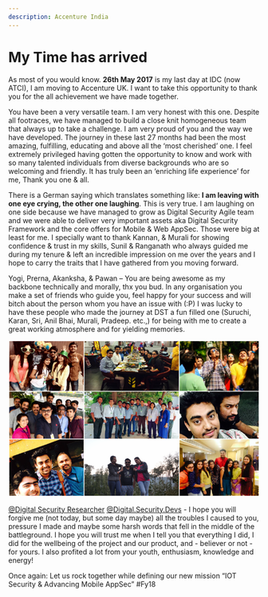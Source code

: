 ```yaml
---
description: Accenture India
---
```


# My Time has arrived

As most of you would know. **26th May 2017** is my last day at IDC \(now ATCI\), I am moving to Accenture UK. I want to take this opportunity to thank you for the all achievement we have made together. 

You have been a very versatile team. I am very honest with this one. Despite all footraces, we have managed to build a close knit homogeneous team that always up to take a challenge. I am very proud of you and the way we have developed. The journey in these last 27 months had been the most amazing, fulfilling, educating and above all the ‘most cherished’ one. I feel extremely privileged having gotten the opportunity to know and work with so many talented individuals from diverse backgrounds who are so welcoming and friendly. It has truly been an ‘enriching life experience’ for me, Thank you one & all.  

There is a German saying which translates something like: **I am leaving with one eye crying, the other one laughing**.  This is very true. I am laughing on one side because we have managed to grow as Digital Security Agile team and we were able to deliver very important assets aka Digital Security Framework and the core offers for Mobile & Web AppSec. Those were big at least for me. I specially want to thank Kannan, & Murali for showing confidence & trust in my skills, Sunil & Ranganath who always guided me during my tenure & left an incredible impression on me over the years and I hope to carry the traits that I have gathered from you moving forward. 

Yogi, Prerna, Akanksha, & Pawan – You are being awesome as my backbone technically and morally, thx you bud. In any organisation you make a set of friends who guide you, feel happy for your success and will bitch about the person whom you have an issue with \(:P\) I was lucky to have these people who made the journey at DST a fun filled one \(Suruchi, Karan, Sri, Anil Bhai, Murali, Pradeep. etc.,\) for being with me to create a great working atmosphere and for yielding memories. 

![](../.gitbook/assets/india_2017.png)

[@Digital Security Researcher](mailto:Digital.Security.Researcher@accenture.com)  [@Digital.Security.Devs](mailto:Digital.Security.Devs@accenture.com)  - I hope you will forgive me \(not today, but some day maybe\) all the troubles I caused to you, pressure I made and maybe some harsh words that fell in the middle of the battleground. I hope you will trust me when I tell you that everything I did, I did for the wellbeing of the project and our product, and - believer or not - for yours. I also profited a lot from your youth, enthusiasm, knowledge and energy! 

Once again:  Let us rock together while defining our new mission “IOT Security & Advancing Mobile AppSec” \#Fy18

